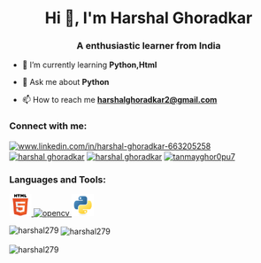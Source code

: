 <h1 align="center">Hi 👋, I'm Harshal Ghoradkar</h1>
<h3 align="center">A enthusiastic learner from India</h3>

- 🌱 I’m currently learning **Python,Html**

- 💬 Ask me about **Python**

- 📫 How to reach me **harshalghoradkar2@gmail.com**

<h3 align="left">Connect with me:</h3>
<p align="left">
<a href="https://linkedin.com/in/www.linkedin.com/in/harshal-ghoradkar-663205258" target="blank"><img align="center" src="https://raw.githubusercontent.com/rahuldkjain/github-profile-readme-generator/master/src/images/icons/Social/linked-in-alt.svg" alt="www.linkedin.com/in/harshal-ghoradkar-663205258" height="30" width="40" /></a>
<a href="https://www.hackerrank.com/harshal ghoradkar" target="blank"><img align="center" src="https://raw.githubusercontent.com/rahuldkjain/github-profile-readme-generator/master/src/images/icons/Social/hackerrank.svg" alt="harshal ghoradkar" height="30" width="40" /></a>
<a href="https://www.leetcode.com/harshal ghoradkar" target="blank"><img align="center" src="https://raw.githubusercontent.com/rahuldkjain/github-profile-readme-generator/master/src/images/icons/Social/leet-code.svg" alt="harshal ghoradkar" height="30" width="40" /></a>
<a href="https://auth.geeksforgeeks.org/user/tanmayghor0pu7" target="blank"><img align="center" src="https://raw.githubusercontent.com/rahuldkjain/github-profile-readme-generator/master/src/images/icons/Social/geeks-for-geeks.svg" alt="tanmayghor0pu7" height="30" width="40" /></a>
</p>

<h3 align="left">Languages and Tools:</h3>
<p align="left"> <a href="https://www.w3.org/html/" target="_blank" rel="noreferrer"> <img src="https://raw.githubusercontent.com/devicons/devicon/master/icons/html5/html5-original-wordmark.svg" alt="html5" width="40" height="40"/> </a> <a href="https://opencv.org/" target="_blank" rel="noreferrer"> <img src="https://www.vectorlogo.zone/logos/opencv/opencv-icon.svg" alt="opencv" width="40" height="40"/> </a> <a href="https://www.python.org" target="_blank" rel="noreferrer"> <img src="https://raw.githubusercontent.com/devicons/devicon/master/icons/python/python-original.svg" alt="python" width="40" height="40"/> </a> </p>

<p><img align="left" src="https://github-readme-stats.vercel.app/api/top-langs?username=harshal279&show_icons=true&theme=dark&locale=en&layout=compact" alt="harshal279" /></p>

<p>&nbsp;<img align="center" src="https://github-readme-stats.vercel.app/api?username=harshal279&show_icons=true&theme=dark&locale=en" alt="harshal279" /></p>

<p><img align="center" src="https://github-readme-streak-stats.herokuapp.com/?user=harshal279&theme=dark" alt="harshal279" /></p>
